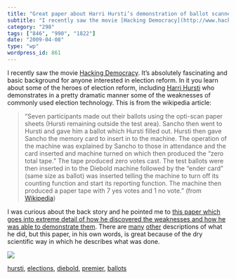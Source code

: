 ```yaml
---
title: "Great paper about Harri Hursti’s demonstration of ballot scanner security concerns"
subtitle: "I recently saw the movie [Hacking Democracy](http://www.hackingdemocracy.com/). It’s absolutely fasc..."
category: "298"
tags: ["846", "990", "1822"]
date: "2009-04-08"
type: "wp"
wordpress_id: 861
---
```

I recently saw the movie [Hacking Democracy](http://www.hackingdemocracy.com/). It’s absolutely fascinating and basic background for anyone interested in election reform. In it you learn about some of the heroes of election reform, including [Harri Hursti](http://en.wikipedia.org/wiki/Harri_Hursti) who demonstrates in a pretty dramatic manner some of the weaknesses of commonly used election technology.
This is from the wikipedia article:

> “Seven participants made out their ballots using the opti-scan paper sheets (Hursti remaining outside the test area). Sancho then went to Hursti and gave him a ballot which Hursti filled out. Hursti then gave Sancho the memory card to insert in to the machine. The operation of the machine was explained by Sancho to those in attendance and the card inserted and machine turned on which then produced the “zero total tape.” The tape produced zero votes cast. The test ballots were then inserted in to the Diebold machine followed by the “ender card” (same size as ballot) was inserted telling the machine to turn off its counting function and start its reporting function. The machine then produced a paper tape with 7 yes votes and 1 no vote.” (from [Wikipedia](http://en.wikipedia.org/wiki/Hursti_Hack))

I was curious about the back story and he pointed me to [this paper which goes into extreme detail of how he discovered the weaknesses and how he was able to demonstrate them](http://www.blackboxvoting.org/BBVreport.pdf). There are [many](http://www.votetrustusa.org/index.php?option=com_content&task=view&id=798&Itemid=51) [other](http://en.wikipedia.org/wiki/Hursti_Hack) descriptions of what he did, but this paper, in his own words, is great because of the dry scientific way in which he describes what was done.

![](https://i0.wp.com/img.zemanta.com/pixy.gif?w=584)

[hursti](http://technorati.com/tag/hursti), [elections](http://technorati.com/tag/elections), [diebold](http://technorati.com/tag/diebold), [premier](http://technorati.com/tag/premier), [ballots](http://technorati.com/tag/ballots)